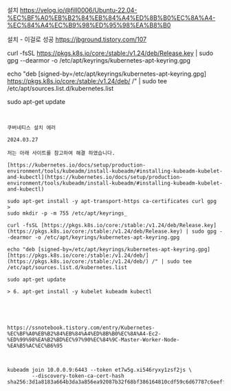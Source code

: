 


설치 https://velog.io/@fill0006/Ubuntu-22.04-%EC%BF%A0%EB%B2%84%EB%84%A4%ED%8B%B0%EC%8A%A4-%EC%84%A4%EC%B9%98%ED%95%98%EA%B8%B0

설치 - 이걸로 성공
https://jbground.tistory.com/107


curl -fsSL https://pkgs.k8s.io/core:/stable:/v1.24/deb/Release.key | sudo gpg --dearmor -o /etc/apt/keyrings/kubernetes-apt-keyring.gpg 

echo "deb [signed-by=/etc/apt/keyrings/kubernetes-apt-keyring.gpg] https://pkgs.k8s.io/core:/stable:/v1.24/deb/ /" | sudo tee /etc/apt/sources.list.d/kubernetes.list 

sudo apt-get update



```


쿠버네티스 설치 에러
  
2024.03.27

저는 아래 사이트를 참고하여 해결 하였습니다.

[https://kubernetes.io/docs/setup/production-environment/tools/kubeadm/install-kubeadm/#installing-kubeadm-kubelet-and-kubectl](https://kubernetes.io/docs/setup/production-environment/tools/kubeadm/install-kubeadm/#installing-kubeadm-kubelet-and-kubectl)

sudo apt-get install -y apt-transport-https ca-certificates curl gpg
> 
sudo mkdir -p -m 755 /etc/apt/keyrings_

curl -fsSL [https://pkgs.k8s.io/core:/stable:/v1.24/deb/Release.key](https://pkgs.k8s.io/core:/stable:/v1.24/deb/Release.key) | sudo gpg --dearmor -o /etc/apt/keyrings/kubernetes-apt-keyring.gpg  
  
echo "deb [signed-by=/etc/apt/keyrings/kubernetes-apt-keyring.gpg] [https://pkgs.k8s.io/core:/stable:/v1.24/deb/](https://pkgs.k8s.io/core:/stable:/v1.24/deb/) /" | sudo tee /etc/apt/sources.list.d/kubernetes.list  
  
sudo apt-get update

> 6. apt-get install -y kubelet kubeadm kubectl





https://ssnotebook.tistory.com/entry/Kubernetes-%EC%BF%A0%EB%B2%84%EB%84%A4%ED%8B%B0%EC%8A%A4-Ec2-%ED%99%98%EA%B2%BD%EC%97%90%EC%84%9C-Master-Worker-Node-%EA%B5%AC%EC%B6%95



kubeadm join 10.0.0.9:6443 --token et7w5g.xi546ryxy1zsf2js \
        --discovery-token-ca-cert-hash sha256:3d1a8183a664b3da3a856ea92087b32f68bf386164810cdf59c6d67787c6eeff 